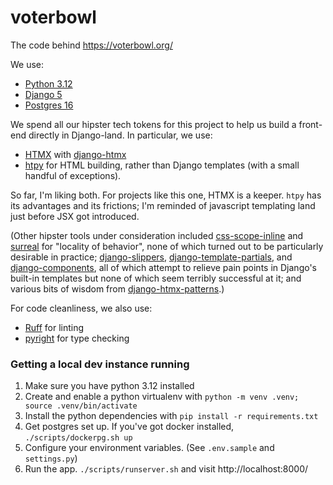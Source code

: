 # voterbowl

The code behind https://voterbowl.org/

We use:

- [Python 3.12](https://www.python.org/)
- [Django 5](https://www.djangoproject.com/)
- [Postgres 16](https://www.postgresql.org/)

We spend all our hipster tech tokens for this project to help us build a front-end directly in Django-land. In particular, we use:

- [HTMX](https://htmx.org/) with [django-htmx](https://github.com/adamchainz/django-htmx)
- [htpy](https://htpy.dev/) for HTML building, rather than Django templates (with a small handful of exceptions).

So far, I'm liking both. For projects like this one, HTMX is a keeper. `htpy` has its advantages and its frictions; I'm reminded of javascript templating land just before JSX got introduced.

(Other hipster tools under consideration included [css-scope-inline](https://github.com/gnat/css-scope-inline) and [surreal](https://github.com/gnat/surreal?tab=readme-ov-file) for "locality of behavior", none of which turned out to be particularly desirable in practice; [django-slippers](https://github.com/mixxorz/slippers), [django-template-partials](https://github.com/carltongibson/django-template-partials), and [django-components](https://github.com/EmilStenstrom/django-components), all of which attempt to relieve pain points in Django's built-in templates but none of which seem terribly successful at it; and various bits of wisdom from [django-htmx-patterns](https://github.com/spookylukey/django-htmx-patterns/).)

For code cleanliness, we also use:

- [Ruff](https://github.com/astral-sh/ruff) for linting
- [pyright](https://github.com/microsoft/pyright) for type checking

### Getting a local dev instance running

1. Make sure you have python 3.12 installed
1. Create and enable a python virtualenv with `python -m venv .venv; source .venv/bin/activate`
1. Install the python dependencies with `pip install -r requirements.txt`
1. Get postgres set up. If you've got docker installed, `./scripts/dockerpg.sh up`
1. Configure your environment variables. (See `.env.sample` and `settings.py`)
1. Run the app. `./scripts/runserver.sh` and visit http://localhost:8000/
